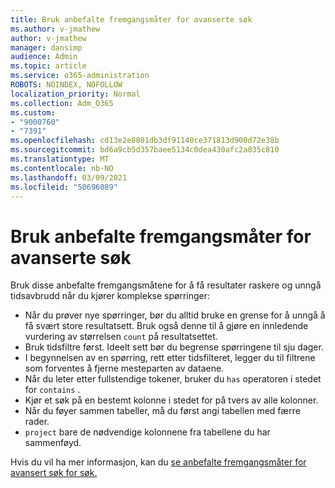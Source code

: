 ```yaml
---
title: Bruk anbefalte fremgangsmåter for avanserte søk
ms.author: v-jmathew
author: v-jmathew
manager: dansimp
audience: Admin
ms.topic: article
ms.service: o365-administration
ROBOTS: NOINDEX, NOFOLLOW
localization_priority: Normal
ms.collection: Adm_O365
ms.custom:
- "9000760"
- "7391"
ms.openlocfilehash: cd13e2e8801db3df91140ce371813d900d72e38b
ms.sourcegitcommit: bd6a9cb5d357baee5134c0dea430afc2a035c810
ms.translationtype: MT
ms.contentlocale: nb-NO
ms.lasthandoff: 03/09/2021
ms.locfileid: "50696089"
---
```

# <a name="apply-best-practices-for-advanced-hunting-queries"></a>Bruk anbefalte fremgangsmåter for avanserte søk

Bruk disse anbefalte fremgangsmåtene for å få resultater raskere og unngå tidsavbrudd når du kjører komplekse spørringer:

- Når du prøver nye spørringer, bør du alltid bruke en grense for å unngå å få svært store resultatsett. Bruk også denne til å gjøre en innledende vurdering av størrelsen `count` på resultatsettet.
- Bruk tidsfiltre først. Ideelt sett bør du begrense spørringene til sju dager.
- I begynnelsen av en spørring, rett etter tidsfilteret, legger du til filtrene som forventes å fjerne mesteparten av dataene.
- Når du leter etter fullstendige tokener, bruker du `has` operatoren i stedet for `contains` .
- Kjør et søk på en bestemt kolonne i stedet for på tvers av alle kolonner.
- Når du føyer sammen tabeller, må du først angi tabellen med færre rader.
- `project` bare de nødvendige kolonnene fra tabellene du har sammenføyd.

Hvis du vil ha mer informasjon, kan du [se anbefalte fremgangsmåter for avansert søk for søk.](https://go.microsoft.com/fwlink/?linkid=2144812)
